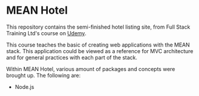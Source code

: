 # MEAN Hotel

This repository contains the semi-finished hotel listing site, from Full Stack Training Ltd's course on [Udemy](https://www.udemy.com/the-complete-javascript-developer-mean-stack-zero-to-hero). 

This course teaches the basic of creating web applications with the MEAN stack. This application could be viewed as a reference for MVC architecture and for general practices with each part of the stack.

Within MEAN Hotel, various amount of packages and concepts were brought up. The following are: 

- Node.js
